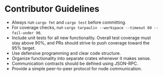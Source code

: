 # Contributor Guidelines

- Always run `cargo fmt` and `cargo test` before committing.
- For coverage checks, run `cargo tarpaulin --workspace --timeout 60 --fail-under 90`.
- Include unit tests for all new functionality. Overall test coverage must stay above 90%, and PRs should strive to push coverage toward the 95% target.
- Use defensive programming and clear code structure.
- Organize functionality into separate crates whenever it makes sense.
- Communication contracts should be defined using JSON-RPC.
- Provide a simple peer-to-peer protocol for node communication.
